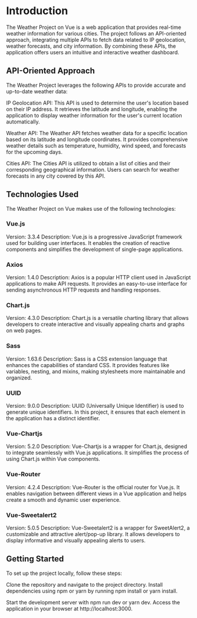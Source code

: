# Introduction
The Weather Project on Vue is a web application that provides real-time weather information for various cities. The project follows an API-oriented approach, integrating multiple APIs to fetch data related to IP geolocation, weather forecasts, and city information. By combining these APIs, the application offers users an intuitive and interactive weather dashboard.

## API-Oriented Approach
The Weather Project leverages the following APIs to provide accurate and up-to-date weather data:

IP Geolocation API: This API is used to determine the user's location based on their IP address. It retrieves the latitude and longitude, enabling the application to display weather information for the user's current location automatically.

Weather API: The Weather API fetches weather data for a specific location based on its latitude and longitude coordinates. It provides comprehensive weather details such as temperature, humidity, wind speed, and forecasts for the upcoming days.

Cities API: The Cities API is utilized to obtain a list of cities and their corresponding geographical information. Users can search for weather forecasts in any city covered by this API.

## Technologies Used
The Weather Project on Vue makes use of the following technologies:

### Vue.js
Version: 3.3.4
Description: Vue.js is a progressive JavaScript framework used for building user interfaces. It enables the creation of reactive components and simplifies the development of single-page applications.

### Axios
Version: 1.4.0
Description: Axios is a popular HTTP client used in JavaScript applications to make API requests. It provides an easy-to-use interface for sending asynchronous HTTP requests and handling responses.

### Chart.js
Version: 4.3.0
Description: Chart.js is a versatile charting library that allows developers to create interactive and visually appealing charts and graphs on web pages.

### Sass
Version: 1.63.6
Description: Sass is a CSS extension language that enhances the capabilities of standard CSS. It provides features like variables, nesting, and mixins, making stylesheets more maintainable and organized.

### UUID
Version: 9.0.0
Description: UUID (Universally Unique Identifier) is used to generate unique identifiers. In this project, it ensures that each element in the application has a distinct identifier.

### Vue-Chartjs
Version: 5.2.0
Description: Vue-Chartjs is a wrapper for Chart.js, designed to integrate seamlessly with Vue.js applications. It simplifies the process of using Chart.js within Vue components.

### Vue-Router
Version: 4.2.4
Description: Vue-Router is the official router for Vue.js. It enables navigation between different views in a Vue application and helps create a smooth and dynamic user experience.

### Vue-Sweetalert2
Version: 5.0.5
Description: Vue-Sweetalert2 is a wrapper for SweetAlert2, a customizable and attractive alert/pop-up library. It allows developers to display informative and visually appealing alerts to users.

## Getting Started
To set up the project locally, follow these steps:

Clone the repository and navigate to the project directory.
Install dependencies using npm or yarn by running npm install or yarn install.

Start the development server with npm run dev or yarn dev.
Access the application in your browser at http://localhost:3000.

